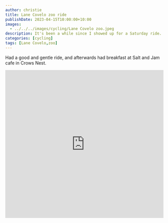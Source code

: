 ```yaml
---
author: christie
title: Lane Covelo zoo ride
publishDate: 2023-04-15T10:00:00+10:00
images:
  - ../../../images/cycling/Lane Covelo zoo.jpeg
description: It's been a while since I showed up for a Saturday ride.
categories: [cycling]
tags: [Lane Covelo,zoo]
---
```

Had a good and gentle ride, and afterwards had breakfast at Salt and Jam cafe in Crows Nest.

<iframe src="https://www.facebook.com/plugins/post.php?href=https%3A%2F%2Fwww.facebook.com%2Fchris1.tham%2Fposts%2Fpfbid02JoBFUpE6Sw3FSLrsnZ5K7XG9jGoQT7jLBgAEoe718wZKXagARS4qNooPLe8ApHbzl&show_text=true&width=500" width="500" height="466" style="border:none;overflow:hidden" scrolling="no" frameborder="0" allowfullscreen="true" allow="autoplay; clipboard-write; encrypted-media; picture-in-picture; web-share"></iframe>